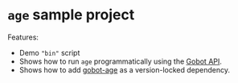# `age` sample project

Features:

- Demo `"bin"` script
- Shows how to run `age` programmatically using the [Gobot API](https://github.com/benallfree/gobot/tree/v1.0.0-alpha.31/docs/readme.md).
- Shows how to add [gobot-age](https://www.npmjs.com/package/gobot-age) as a version-locked dependency.

